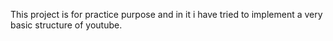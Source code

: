 This project is for practice purpose and
in it i have tried to implement a very basic structure of youtube.

